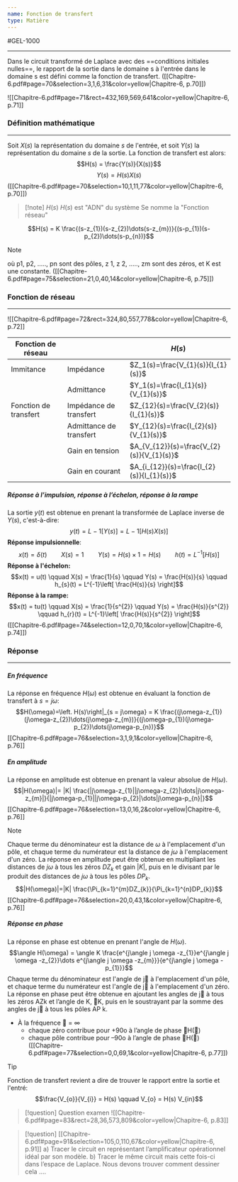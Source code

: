 ```yaml
---
name: Fonction de transfert
type: Matière
---
```

#GEL-1000 
***
Dans le circuit transformé de Laplace avec des ==conditions initiales nulles==, le rapport de la sortie dans le domaine s à l'entrée dans le domaine s est défini comme la fonction de transfert. ([[Chapitre-6.pdf#page=70&selection=3,1,6,31&color=yellow|Chapitre-6, p.70]])

![[Chapitre-6.pdf#page=71&rect=432,169,569,641&color=yellow|Chapitre-6, p.71]]
### Définition mathématique
---
Soit $X(s)$ la représentation du domaine $s$ de l'entrée, et soit $Y(s)$ la représentation du domaine $s$ de la sortie. La fonction de transfert est alors:
$$H(s) = \frac{Y(s)}{X(s)}$$
$$Y(s) = H(s){X(s)}$$
([[Chapitre-6.pdf#page=70&selection=10,1,11,77&color=yellow|Chapitre-6, p.70]])
> [!note] $H(s)$
> $H(s)$ est "ADN" du système
> Se nomme la "Fonction réseau"

$$H(s) = K \frac{(s-z_{1})(s-z_{2})\dots(s-z_{m})}{(s-p_{1})(s-p_{2})\dots(s-p_{n})}$$
> [!note] 
> où p1, p2, ….., pn sont des pôles, z 1, z 2, ….., zm sont des zéros, et K est une constante.
> ([[Chapitre-6.pdf#page=75&selection=21,0,40,14&color=yellow|Chapitre-6, p.75]])
### Fonction de réseau
---
![[Chapitre-6.pdf#page=72&rect=324,80,557,778&color=yellow|Chapitre-6, p.72]]

| Fonction de réseau    |                         | $H(s)$                                    |
| --------------------- | ----------------------- | ----------------------------------------- |
| Immitance             | Impédance               | $Z_1(s)=\frac{V_{1}(s)}{I_{1}(s)}$        |
|                       | Admittance              | $Y_1(s)=\frac{I_{1}(s)}{V_{1}(s)}$        |
| Fonction de transfert | Impédance de transfert  | $Z_{12}(s)=\frac{V_{2}(s)}{I_{1}(s)}$     |
|                       | Admittance de transfert | $Y_{12}(s)=\frac{I_{2}(s)}{V_{1}(s)}$     |
|                       | Gain en tension         | $A_{V_{12}}(s)=\frac{V_{2}(s)}{V_{1}(s)}$ |
|                       | Gain en courant         | $A_{i_{12}}(s)=\frac{I_{2}(s)}{I_{1}(s)}$ |

##### Réponse à l’impulsion, réponse à l’échelon, réponse à la rampe
La sortie $y(t)$ est obtenue en prenant la transformée de Laplace inverse de $Y(s)$, c'est-à-dire: $$y(t) = L-1[Y(s)] = L-1[H(s)X(s)]$$**Réponse impulsionnelle**: $$x(t) = \delta(t) \qquad X(s) = 1 \qquad Y(s) = H(s) \times 1 = H(s) \qquad h(t) = L^{-1}[H(s)]$$**Réponse à l'échelon:** $$x(t) = u(t) \qquad X(s) = \frac{1}{s} \qquad Y(s) = \frac{H(s)}{s} \qquad h_{s}(t) = L^{-1}\left[ \frac{H(s)}{s} \right]$$
**Réponse à la rampe:** $$x(t) = tu(t) \qquad X(s) = \frac{1}{s^{2}} \qquad Y(s) = \frac{H(s)}{s^{2}} \qquad h_{r}(t) = L^{-1}\left[ \frac{H(s)}{s^{2}} \right]$$
([[Chapitre-6.pdf#page=74&selection=12,0,70,1&color=yellow|Chapitre-6, p.74]])

### Réponse
---
##### En fréquence
La réponse en fréquence $H(\omega)$ est obtenue en évaluant la fonction de transfert à $s = j\omega$:
$$H(\omega)=\left. H(s)\right|_{s = j\omega} = K \frac{(j\omega-z_{1})(j\omega-z_{2})\dots(j\omega-z_{m})}{(j\omega-p_{1})(j\omega-p_{2})\dots(j\omega-p_{n})}$$
[[Chapitre-6.pdf#page=76&selection=3,1,9,1&color=yellow|Chapitre-6, p.76]]
##### En amplitude
La réponse en amplitude est obtenue en prenant la valeur absolue de $H(\omega)$. 
$$|H(\omega)|= |K| \frac{|j\omega-z_{1}||j\omega-z_{2}|\dots|j\omega-z_{m}|}{|j\omega-p_{1}||j\omega-p_{2}|\dots|j\omega-p_{n}|}$$
[[Chapitre-6.pdf#page=76&selection=13,0,16,2&color=yellow|Chapitre-6, p.76]]

> [!note] 
> Chaque terme du dénominateur est la distance de $\omega$ à l'emplacement d'un pôle, et chaque terme du numérateur est la distance de $j\omega$ à l'emplacement d'un zéro. La réponse en amplitude peut être obtenue en multipliant les distances de $j\omega$ à tous les zéros $DZ_{k}$ et gain $|K|$, puis en le divisant par le produit des distances de $j\omega$ à tous les pôles $DP_{k}$.
> $$|H(\omega)|=|K| \frac{\Pi_{k=1}^{m}DZ_{k}}{\Pi_{k=1}^{n}DP_{k}}$$
> [[Chapitre-6.pdf#page=76&selection=20,0,43,1&color=yellow|Chapitre-6, p.76]]
> 
##### Réponse en phase 
La réponse en phase est obtenue en prenant l'angle de $H(\omega)$. 
$$\angle H(\omega) = \angle K \frac{e^{j\angle j \omega -z_{1}}e^{j\angle j \omega -z_{2}}\dots e^{j\angle j \omega -z_{m}}}{e^{j\angle j \omega -p_{1}}}$$
Chaque terme du dénominateur est l'angle de j à l'emplacement d'un pôle, et chaque terme du numérateur est l'angle de j à l'emplacement d'un zéro. La réponse en phase peut être obtenue en ajoutant les angles de j à tous les zéros AZk et l’angle de K, K, puis en le soustrayant par la somme des angles de j à tous les pôles AP k. 
- À la fréquence  = ∞ 
	- chaque zéro contribue pour +90o à l’angle de phase H()
	- chaque pôle contribue pour –90o à l’angle de phase H()
([[Chapitre-6.pdf#page=77&selection=0,0,69,1&color=yellow|Chapitre-6, p.77]])

> [!tip] 
> Fonction de transfert revient a dire de trouver le rapport entre la sortie et l'entré:
> $$\frac{V_{o}}{V_{i}} = H(s) \qquad V_{o} = H(s) V_{in}$$

> [!question] Question examen
> ![[Chapitre-6.pdf#page=83&rect=28,36,573,809&color=yellow|Chapitre-6, p.83]]

> [!question] [[Chapitre-6.pdf#page=91&selection=105,0,110,67&color=yellow|Chapitre-6, p.91]]
> a) Tracer le circuit en représentant l’amplificateur opérationnel idéal par son modèle. 
> b) Tracer le même circuit mais cette fois-ci dans l’espace de Laplace.
> Nous devons trouver comment dessiner cela ....
